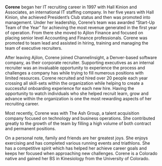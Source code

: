 **Corene** began her IT recruiting career in 1997 with Hall Kinion and Associates, an international IT staffing company. In her five years with Hall Kinion, she achieved President’s Club status and then was promoted into management. Under her leadership, Corene’s team was awarded “Start-Up Team of the Year” for achieving the most revenue generated in the first year of operation. From there she moved to Ajilon Finance and focused on placing senior level Accounting and Finance professionals. Corene was promoted to team lead and assisted in hiring, training and managing the team of executive recruiters.

After leaving Ajilon, Corene joined Channelinsight, a Denver-based software company, as their corporate recruiter. Supporting executives as an internal recruiter was an invaluable opportunity to experience the process and challenges a company has while trying to fill numerous positions with limited resources. Corene recruited and hired over 20 people each year crossing all skill-sets within the organization while helping to create a successful onboarding experience for each new hire. Having the opportunity to watch individuals who she helped recruit learn, grow and advance within the organization is one the most rewarding aspects of her recruiting career.

Most recently, Corene was with The Ash Group, a talent acquisition company focused on technology and business operations.  She contributed greatly to the growth of the team by filling a high volume of both contract and permanent positions.

On a personal note, family and friends are her greatest joys.  She enjoys exercising and has completed various running events and triathlons. She has a competitive spirit which has helped her achieve career goals and keeps her focused when approaching new challenges.  Corene is a Colorado native and gained her BS in Kinesiology from the University of Colorado. 
